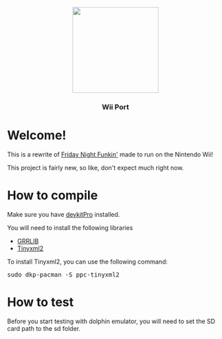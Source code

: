 <div align='center'><img src="https://upload.wikimedia.org/wikipedia/commons/thumb/d/d2/Friday_Night_Funkin%27_logo.svg/2560px-Friday_Night_Funkin%27_logo.svg.png" width="200">
<h3>Wii Port</h3>
</div>

<h1> Welcome! </h1>
<p>This is a rewrite of <a href="https://github.com/FunkinCrew/Funkin">Friday Night Funkin'</a> made to run on the Nintendo Wii!</p>
<p>This project is fairly new, so like, don't expect much right now.</p>

<h1>How to compile</h1>
<p>Make sure you have <a href="https://www.devkitpro.org/">devkitPro</a> installed.</p>

<p>You will need to install the following libraries</p>
<ul>
    <li><a href="https://github.com/GRRLIB/GRRLIB">GRRLIB</a></li>
    <li><a href="https://github.com/leethomason/tinyxml2">Tinyxml2</a></li>
</ul>

<p> To install Tinyxml2, you can use the following command:</p>
<pre>
sudo dkp-pacman -S ppc-tinyxml2     
</pre>

<h1>How to test</h1>
<p>Before you start testing with dolphin emulator, you will need to set the SD card path to the sd folder.</p>